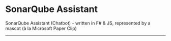SonarQube Assistant
===================

SonarQube Assistant (Chatbot) - written in F# & JS, represented by a mascot (à la Microsoft Paper Clip)


------





